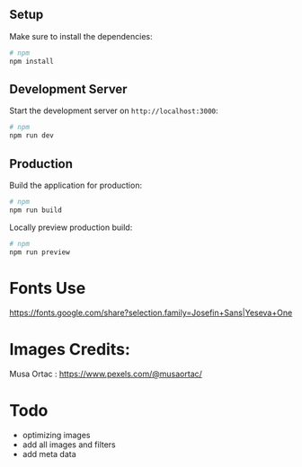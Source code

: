## Setup

Make sure to install the dependencies:

```bash
# npm
npm install
```

## Development Server

Start the development server on `http://localhost:3000`:

```bash
# npm
npm run dev
```

## Production

Build the application for production:

```bash
# npm
npm run build
```

Locally preview production build:

```bash
# npm
npm run preview
```

# Fonts Use
https://fonts.google.com/share?selection.family=Josefin+Sans|Yeseva+One

# Images Credits:
Musa Ortac : https://www.pexels.com/@musaortac/

# Todo
- optimizing images
- add all images and filters
- add meta data